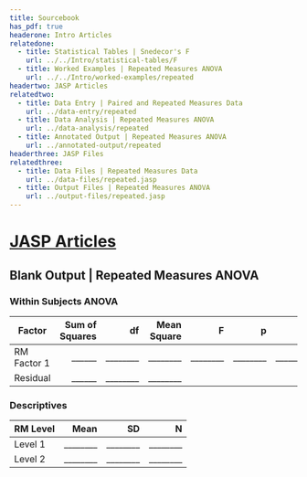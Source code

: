 ```yaml
---
title: Sourcebook
has_pdf: true
headerone: Intro Articles
relatedone:
  - title: Statistical Tables | Snedecor's F
    url: ../../Intro/statistical-tables/F
  - title: Worked Examples | Repeated Measures ANOVA
    url: ../../Intro/worked-examples/repeated
headertwo: JASP Articles
relatedtwo:
  - title: Data Entry | Paired and Repeated Measures Data
    url: ../data-entry/repeated
  - title: Data Analysis | Repeated Measures ANOVA
    url: ../data-analysis/repeated
  - title: Annotated Output | Repeated Measures ANOVA
    url: ../annotated-output/repeated
headerthree: JASP Files
relatedthree:
  - title: Data Files | Repeated Measures Data
    url: ../data-files/repeated.jasp
  - title: Output Files | Repeated Measures ANOVA
    url: ../output-files/repeated.jasp
---
```


# [JASP Articles](../index.md)

## Blank Output | Repeated Measures ANOVA

### Within Subjects ANOVA

| Factor        | Sum of Squares | df  | Mean Square | F     | p     | η²    |
|---------------|---------------:|----:|------------:|------:|------:|------:|
| RM Factor 1   | ______         | ________ | ________    | ________ | ________ | ________ |
| Residual      | ______         | ________ | ________    |       |       |       |

### Descriptives

| RM Level | Mean | SD   | N   |
|----------|-----:|-----:|----:|
| Level 1  | ________ | ________ | ________ |
| Level 2  | ________ | ________ | ________ |
